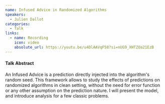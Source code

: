 ```yaml
---
name: Infused Advice in Randomized Algorithms
speakers:
  - Julien Dallot
categories:
  - Talk
links:
  - name: Recording
    icon: video
    absolute_url: https://youtu.be/u4DlAAVqF58?si=nUG9_XHTZOa21EzB
---
```


#### Talk Abstract

An Infused Advice is a prediction directly injected into the algorithm's random seed. This framework allows to study the effects of predictions on randomized algorithms in clean setting, without the need for error function or any other assumption on the prediction nature. I will present the model, and introduce analysis for a few classic problems.